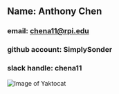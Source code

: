 ## Name: Anthony Chen
### email: chena11@rpi.edu
### github account: SimplySonder
### slack handle: chena11
![Image of Yaktocat](https://scontent-lga3-1.xx.fbcdn.net/v/t1.0-9/16730364_972265759541280_269925514297446088_n.jpg?_nc_cat=107&_nc_ht=scontent-lga3-1.xx&oh=9765e5bf000fe7438945c91a54f68787&oe=5CCA17B8)
